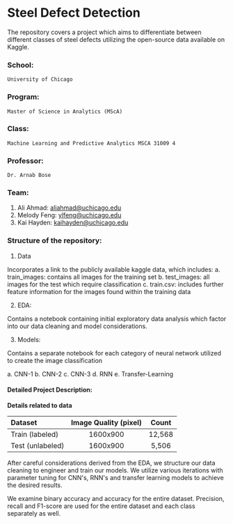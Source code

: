 # Steel Defect Detection

The repository covers a project which aims to differentiate between different classes of steel defects utilizing the open-source data available on Kaggle. 

### School: 
    University of Chicago
### Program: 
    Master of Science in Analytics (MScA) 
### Class: 
    Machine Learning and Predictive Analytics MSCA 31009 4
### Professor: 
    Dr. Arnab Bose

### Team: 
1.	Ali Ahmad: aliahmad@uchicago.edu
2. Melody Feng: ylfeng@uchicago.edu
3. Kai Hayden: kaihayden@uchicago.edu

### Structure of the repository: 

1.	Data 

Incorporates a link to the publicly available kaggle data, which includes: 
a. train_images: contains all images for the training set 
b. test_images: all images for the test which require classification
c. train.csv: includes further feature information for the images found within the training data 

2. EDA:

Contains a notebook containing initial exploratory data analysis which factor into our data cleaning and model considerations.

3.	Models: 

Contains a separate notebook for each category of neural network utilized to create the image classification

a. CNN-1 
b. CNN-2 
c. CNN-3 
d. RNN
e. Transfer-Learning

#### Detailed Project Description: 

**Details related to data**


|    Dataset            |  Image Quality (pixel) |      Count      |             
|:----------------------|:----------------------:|:---------------:|
|    Train (labeled)    |         1600x900       |    12,568       |       
|    Test (unlabeled)   |         1600x900       |     5,506       |

After careful considerations derived from the EDA, we structure our data cleaning to engineer and train our models. We utilize various iterations with parameter tuning for CNN's, RNN's and transfer learning models to achieve the desired results. 

We examine binary accuracy and accuracy for the entire dataset. Precision, recall and F1-score are used for the entire dataset and each class separately as well. 







